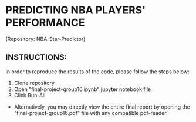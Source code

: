 # PREDICTING NBA PLAYERS' PERFORMANCE 
(Repository: NBA-Star-Predictor)

## INSTRUCTIONS: 

In order to reproduce the results of the code, please follow the steps below:

1) Clone repository
2) Open "final-project-group16.ipynb" jupyter notebook file
3) Click Run-All

* Alternatively, you may directly view the entire final report by opening the "final-project-group16.pdf" file with any compatible pdf-reader. 
